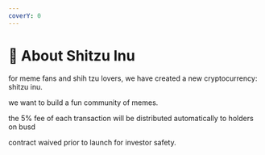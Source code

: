 ```yaml
---
coverY: 0
---
```


# 🧸 About Shitzu Inu

for meme fans and shih tzu lovers, we have created a new cryptocurrency: shitzu inu.

we want to build a fun community of memes.

the 5% fee of each transaction will be distributed automatically to holders on busd

contract waived prior to launch for investor safety.
